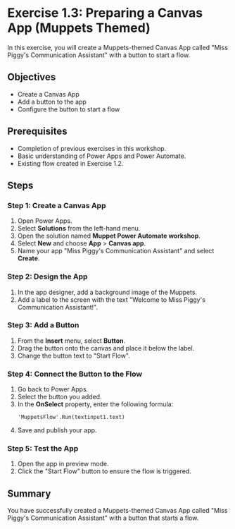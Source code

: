 # Exercise 1.3: Preparing a Canvas App (Muppets Themed)

In this exercise, you will create a Muppets-themed Canvas App called "Miss Piggy's Communication Assistant" with a button to start a flow.

## Objectives
- Create a Canvas App
- Add a button to the app
- Configure the button to start a flow

## Prerequisites
- Completion of previous exercises in this workshop.
- Basic understanding of Power Apps and Power Automate.
- Existing flow created in Exercise 1.2.

## Steps

### Step 1: Create a Canvas App
1. Open Power Apps.
2. Select **Solutions** from the left-hand menu.
3. Open the solution named **Muppet Power Automate workshop**.
4. Select **New** and choose **App** > **Canvas app**.
5. Name your app "Miss Piggy's Communication Assistant" and select **Create**.

### Step 2: Design the App
1. In the app designer, add a background image of the Muppets.
2. Add a label to the screen with the text "Welcome to Miss Piggy's Communication Assistant!".

### Step 3: Add a Button
1. From the **Insert** menu, select **Button**.
2. Drag the button onto the canvas and place it below the label.
3. Change the button text to "Start Flow".

### Step 4: Connect the Button to the Flow
1. Go back to Power Apps.
2. Select the button you added.
3. In the **OnSelect** property, enter the following formula:
    ```plaintext
    'MuppetsFlow'.Run(textinput1.text)
    ```
4. Save and publish your app.

### Step 5: Test the App
1. Open the app in preview mode.
2. Click the "Start Flow" button to ensure the flow is triggered.

## Summary
You have successfully created a Muppets-themed Canvas App called "Miss Piggy's Communication Assistant" with a button that starts a flow.


